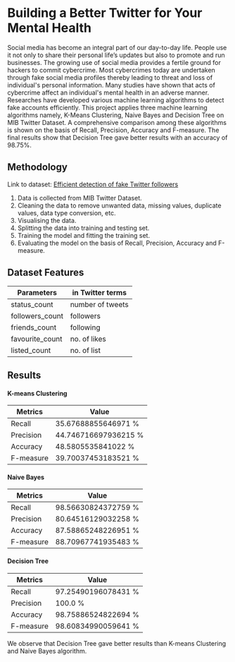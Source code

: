 # Building a Better Twitter for Your Mental Health

Social media has become an integral part of our day-to-day life. People use it not only to share their personal life’s updates but also to promote and run businesses. The growing use of social media provides a fertile ground for hackers to commit cybercrime. Most cybercrimes today are undertaken through fake social media profiles thereby leading to threat and loss of individual's personal information. Many studies have shown that acts of cybercrime affect an individual's mental health in an adverse manner. Researches have developed various machine learning algorithms to detect fake accounts efficiently. This project applies three machine learning algorithms namely, K-Means Clustering, Naive Bayes and Decision Tree on MIB Twitter Dataset. A comprehensive comparison among these algorithms is shown on the basis of Recall, Precision, Accuracy and F-measure. The final results show that Decision Tree gave better results with an accuracy of 98.75%.


## Methodology

Link to dataset: [Efficient detection of fake Twitter followers](http://mib.projects.iit.cnr.it/dataset.html)

1. Data is collected from MIB Twitter Dataset.
2. Cleaning the data to remove unwanted data, missing values, duplicate values, data type conversion, etc. 
3. Visualising the data.
4. Splitting the data into training and testing set.
5. Training the model and fitting the training set.
6. Evaluating the model on the basis of Recall, Precision, Accuracy and F-measure.

## Dataset Features

| Parameters | in Twitter terms |
|--|--|
| status_count | number of tweets |
|followers_count|followers|
| friends_count | following |
|favourite_count|no. of likes|
|listed_count |no. of list |


## Results

#### K-means Clustering
| Metrics | Value |
|--|--|
| Recall | 35.67688855646971 % |
| Precision | 44.746716697936215 % |
| Accuracy | 48.5805535841022 % |
| F-measure | 39.70037453183521 % |

#### Naive Bayes
| Metrics | Value |
|--|--|
| Recall | 98.56630824372759 % |
| Precision | 80.64516129032258 % |
| Accuracy | 87.58865248226951 % |
| F-measure | 88.70967741935483 % |

#### Decision Tree
| Metrics | Value |
|--|--|
| Recall | 97.25490196078431 % |
| Precision | 100.0 % |
| Accuracy | 98.75886524822694 % |
| F-measure | 98.60834990059641 % |

We observe that Decision Tree gave better results than K-means Clustering and Naive Bayes algorithm.